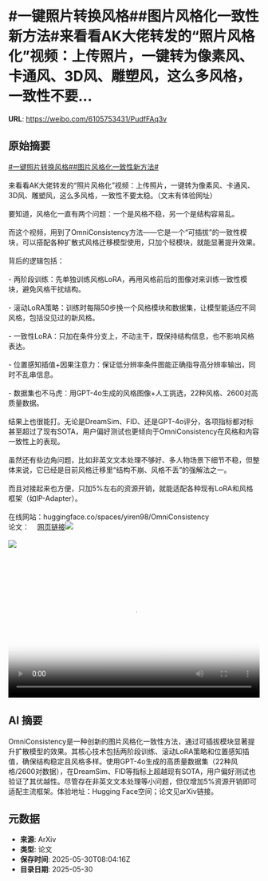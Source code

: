 # #一键照片转换风格##图片风格化一致性新方法#来看看AK大佬转发的“照片风格化”视频：上传照片，一键转为像素风、卡通风、3D风、雕塑风，这么多风格，一致性不要...

**URL**: https://weibo.com/6105753431/PudfFAq3v

## 原始摘要

<a href="https://m.weibo.cn/search?containerid=231522type%3D1%26t%3D10%26q%3D%23%E4%B8%80%E9%94%AE%E7%85%A7%E7%89%87%E8%BD%AC%E6%8D%A2%E9%A3%8E%E6%A0%BC%23&amp;extparam=%23%E4%B8%80%E9%94%AE%E7%85%A7%E7%89%87%E8%BD%AC%E6%8D%A2%E9%A3%8E%E6%A0%BC%23" data-hide=""><span class="surl-text">#一键照片转换风格#</span></a><a href="https://m.weibo.cn/search?containerid=231522type%3D1%26t%3D10%26q%3D%23%E5%9B%BE%E7%89%87%E9%A3%8E%E6%A0%BC%E5%8C%96%E4%B8%80%E8%87%B4%E6%80%A7%E6%96%B0%E6%96%B9%E6%B3%95%23&amp;extparam=%23%E5%9B%BE%E7%89%87%E9%A3%8E%E6%A0%BC%E5%8C%96%E4%B8%80%E8%87%B4%E6%80%A7%E6%96%B0%E6%96%B9%E6%B3%95%23" data-hide=""><span class="surl-text">#图片风格化一致性新方法#</span></a><br><br>来看看AK大佬转发的“照片风格化”视频：上传照片，一键转为像素风、卡通风、3D风、雕塑风，这么多风格，一致性不要太稳。（文末有体验网址）<br><br>要知道，风格化一直有两个问题：一个是风格不稳，另一个是结构容易乱。<br><br>而这个视频，用到了OmniConsistency方法——它是一个“可插拔”的一致性模块，可以搭配各种扩散式风格迁移模型使用，只加个轻模块，就能显著提升效果。<br><br>背后的逻辑包括：<br><br>- 两阶段训练：先单独训练风格LoRA，再用风格前后的图像对来训练一致性模块，避免风格干扰结构。<br><br>- 滚动LoRA策略：训练时每隔50步换一个风格模块和数据集，让模型能适应不同风格，包括没见过的新风格。<br><br>- 一致性LoRA：只加在条件分支上，不动主干，既保持结构信息，也不影响风格表达。<br><br>- 位置感知插值+因果注意力：保证低分辨率条件图能正确指导高分辨率输出，同时不乱串信息。<br><br>- 数据集也不马虎：用GPT-4o生成的风格图像+人工挑选，22种风格、2600对高质量数据。<br><br>结果上也很能打。无论是DreamSim、FID、还是GPT-4o评分，各项指标都对标甚至超过了现有SOTA，用户偏好测试也更倾向于OmniConsistency在风格和内容一致性上的表现。<br><br>虽然还有些边角问题，比如非英文文本处理不够好、多人物场景下细节不稳，但整体来说，它已经是目前风格迁移里“结构不崩、风格不丢”的强解法之一。<br><br>而且对接起来也方便，只加5%左右的资源开销，就能适配各种现有LoRA和风格框架（如IP-Adapter）。<br><br>在线网站：huggingface.co/spaces/yiren98/OmniConsistency<br>论文：<a href="https://weibo.cn/sinaurl?u=https%3A%2F%2Farxiv.org%2Fabs%2F2505.18445" data-hide=""><span class="url-icon"><img style="width: 1rem;height: 1rem" src="https://h5.sinaimg.cn/upload/2015/09/25/3/timeline_card_small_web_default.png" referrerpolicy="no-referrer"></span><span class="surl-text">网页链接</span></a><img style="" src="https://tvax3.sinaimg.cn/large/006Fd7o3ly1i1xi01umezj30k00k0gmt.jpg" referrerpolicy="no-referrer"><br><br><img style="" src="https://tvax2.sinaimg.cn/large/006Fd7o3gy1i1xhz4vk3wj30uo0rue3i.jpg" referrerpolicy="no-referrer"><br><br><br clear="both"><div style="clear: both"></div><video controls="controls" poster="https://tvax3.sinaimg.cn/orj480/006Fd7o3ly1i1xi01yb5nj30k00k0gmt.jpg" style="width: 100%"><source src="https://f.video.weibocdn.com/o0/rydpuqXjlx08oEfdseeY010412004ecg0E010.mp4?label=mp4_720p&amp;template=720x720.24.0&amp;ori=0&amp;ps=1CwnkDw1GXwCQx&amp;Expires=1748595756&amp;ssig=HU8oQHQNNt&amp;KID=unistore,video"><source src="https://f.video.weibocdn.com/o0/dbZGscXvlx08oEfd8mtW010412002OAE0E010.mp4?label=mp4_hd&amp;template=540x540.24.0&amp;ori=0&amp;ps=1CwnkDw1GXwCQx&amp;Expires=1748595756&amp;ssig=Hxhe%2BDoIN8&amp;KID=unistore,video"><source src="https://f.video.weibocdn.com/o0/sIMaP9rolx08oEfcSe24010412001BHA0E010.mp4?label=mp4_ld&amp;template=360x360.24.0&amp;ori=0&amp;ps=1CwnkDw1GXwCQx&amp;Expires=1748595756&amp;ssig=dOm4ykwjJS&amp;KID=unistore,video"><p>视频无法显示，请前往<a href="https://video.weibo.com/show?fid=1034%3A5172007533215809" target="_blank" rel="noopener noreferrer">微博视频</a>观看。</p></video>

## AI 摘要

OmniConsistency是一种创新的图片风格化一致性方法，通过可插拔模块显著提升扩散模型的效果。其核心技术包括两阶段训练、滚动LoRA策略和位置感知插值，确保结构稳定且风格多样。使用GPT-4o生成的高质量数据集（22种风格/2600对数据），在DreamSim、FID等指标上超越现有SOTA，用户偏好测试也验证了其优越性。尽管存在非英文文本处理等小问题，但仅增加5%资源开销即可适配主流框架。体验地址：Hugging Face空间；论文见arXiv链接。

## 元数据

- **来源**: ArXiv
- **类型**: 论文
- **保存时间**: 2025-05-30T08:04:16Z
- **目录日期**: 2025-05-30
